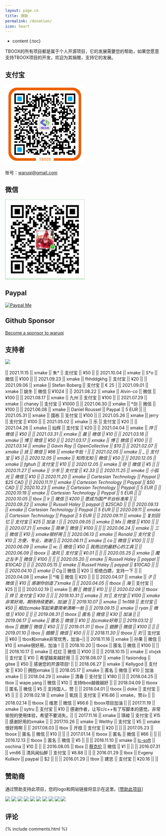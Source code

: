 ```yaml
---
layout: page.cn
title: 捐助
permalink: /donation/
icon: heart
---
```


* content
{:toc}

TBOOX的所有项目都是属于个人开源项目，它的发展需要您的帮助，如果您愿意支持TBOOX项目的开发，欢迎为其捐赠，支持它的发展。

## 支付宝

<img src="/static/img/alipay.png" alt="alipay" width="256" height="256">

账号：waruqi@gmail.com

## 微信 

<img src="/static/img/weixin.png" alt="weixin" width="256" height="256">

## Paypal

[![Paypal Me](/static/img/paypal.png)](http://paypal.me/tboox/5)

## Github Sponsor

[Become a sponsor to waruqi](https://github.com/sponsors/waruqi)

## 支持者

<a href="https://opencollective.com/xmake#backers" target="_blank"><img src="https://opencollective.com/xmake/backers.svg?width=890"></a>

|| 2021.11.15 || xmake || 朱* || 支付宝    ||  ¥50  ||
|| 2021.10.04 || xmake || S*o || 微信    ||  ¥100  ||
|| 2021.09.23 || xmake || fhhddgkhg || 支付宝   ||  ¥20  ||
|| 2021.09.06 || xmake || Stefan Boberg || 支付宝 || € 25 |
|| 2021.09.01 || xmake || 姚冬 || 微信 || ¥1024 ||
|| 2021.08.22 || xmake || Alvin-co || 微信 || ¥100 ||
|| 2021.08.17 || xmake || 九州 || 支付宝 || ¥100 ||
|| 2021.07.29 || xmake || chaney || 支付宝 || ¥1000 ||
|| 2021.06.30 || xmake || *剑 || 微信 || ¥100 ||
|| 2021.06.08 || xmake || Daniel Roussel || Paypal || 5 EUR ||
|| 2021.05.31 || xmake || 国栋 || 支付宝 || ¥100 ||
|| 2021.05.26 || xmake || jerry || 支付宝 || ¥100 ||
|| 2021.05.02 || xmake || 乐 || 支付宝 || ¥20 ||
|| 2021.04.26 || xmake || 灿辉 || 支付宝 || ¥20 ||
|| 2021.04.04 || xmake || *烨 || 微信 || ¥50  ||
|| 2021.03.31 || xmake || *晨 || 微信 || ¥10  ||
|| 2021.03.18 || xmake || *博 || 微信 || ¥50  ||
|| 2021.03.17 || xmake || *博 || 微信 || ¥100  ||
|| 2021.03.14 || xmake || Gavin Ray || OpenCollective || $10 ||
|| 2021.02.07 || xmake || 抚* || 微信 || ¥66 || xmake牛批！||
|| 2021.02.05 || xmake || *_ || 支付宝 || ¥5 ||
|| 2020.12.05 || xmake || 知而无知 || 微信 || ¥50 ||
|| 2020.12.05 || xmake || fghuh || 支付宝 || ¥10 ||
|| 2020.12.05 || xmake || @ || 微信 || ¥5 ||
|| 2020.11.27 || xmake || 少东 || 支付宝 || ¥2.33 ||
|| 2020.11.25 || xmake || 小弧光 || 微信  || ¥10 ||
|| 2020.11.20 || xmake || Cartesian Technology || Paypal  || $25 CAD  ||
|| 2020.11.11 || xmake || Cartesian Technology || Paypal  || $50 CAD  ||
|| 2020.10.23 || xmake || Cartesian Technology || Paypal  || 5 EUR  ||
|| 2020.10.19 || xmake || Cartesian Technology || Paypal  || 5 EUR  ||
|| 2020.10.05 || tbox || l*r || 微信 || ¥200 || 愿成为国产平台标准库 ||
|| 2020.09.22 || xmake || Russell Haley || paypal || $25CAD || ||
|| 2020.09.13 || xmake || Cartesian Technology || Paypal  || 5 EUR  ||
|| 2020.09.11 || xmake || Cartesian Technology || Paypal  || 5 EUR  ||
|| 2020.09.11 || xmake || 复刻回忆 || 支付宝  || ¥25    || 加油！||
|| 2020.09.05 || xmake || M*x || 微信 || ¥100 || ||
|| 2020.07.21 || xmake || 简单 || 微信 || ¥100 || ||
|| 2020.06.24 || xmake || *三 || 微信 || ¥10 || xmake很好用 ||
|| 2020.06.13 || xmake || Ronald || 支付宝 || ¥10 || 方便，专业，谢谢 ||
|| 2020.06.11 || xmake || c*o || 微信 || ¥100 || ||
|| 2020.06.09 || xmake || w*; || 微信 || ¥50 || 我用过的最舒心的工具 ||
|| 2020.06.09 || tboox || 凌风 || 支付宝 || ¥0.01 || ||
|| 2020.05.25 || xmake || 魔之左手 || 微信 || ¥100 || ||
|| 2020.05.20 || xmake || Russell Haley || paypal || $10CAD || ||
|| 2020.05.15 || xmake || Russell Haley || paypal || $10CAD || ||
|| 2020.04.10 || xmake || C*g || 微信 || ¥20 || 拒绝白嫖，支持一下 ||
|| 2020.04.08 || xmake || *埃 || 微信 || ¥20 || ||
|| 2020.04.07 || xmake || *子 || 微信 || ¥10 || 感谢你创造了xmake ||
|| 2020.04.05 || tboox || 海* || 支付宝 || ¥25 || ||
|| 2020.02.19 || xmake || *鹏 || 微信 || ¥10 || ||
|| 2020.02.08 || tboox || *烨 || 支付宝 || ¥30 || ||
|| 2019.10.31 || xmake || 刘* || 支付宝 || ¥100 || xmake非常好用，期待持续更新，加油! ||
|| 2019.10.07 || xmake || 1m188 || 支付宝 || ¥50 || 相比cmake写起来要简单清晰一些 ||
|| 2019.09.15 || xmake || ryan || 微信 || ¥100 ||  ||
|| 2019.08.31 || tboox || 匿名 || 微信 || ¥30 || 加油 ||
|| 2019.06.17 || xmake || 匿名 || 微信 || ¥10 || 比cmake好用 ||
|| 2019.03.12 || tbox || 翅膀 || 微信 || ¥50 || ||
|| 2019.01.31 || tbox || 翅膀 || 微信 || ¥100 || ||
|| 2019.01.10 || tbox || 翅膀 || 微信 || ¥50 || ||
|| 2018.11.30 || tboox || 刘* || 支付宝 || ¥60 || tbox和xmake非常优秀，加油~||
|| 2018.11.16 || xmake || 孙果 || 微信 || ¥10 || xmake很好用，加油！||
|| 2018.10.20 || tboox || 匿名 || 微信 || ¥100 || ||
|| 2018.10.17 || xmake || 红红 || 微信 || ¥100 || ||
|| 2018.10.15 || xmake || xtvjxk || 支付宝 || ¥10 || 希望越来越好用 ||
|| 2018.08.07 || xmake || fasiondog || gitee || ¥50 || 感谢您的开源项目! ||
|| 2018.06.27 || xmake || Kellygod || 支付宝 || ¥30 || 拥抱xmake ||
|| 2018.05.17 || xmake || 匿名 || 微信 || ¥10 || 加油xmake ||
|| 2018.04.29 || xmake || 清春 || 支付宝 || ¥180 || ||
|| 2018.04.25 || tbox || wape.yang || 微信 || ¥10 || 支持tbox越做越好 ||
|| 2018.04.09 || tboox || 匿名 || 微信 || ¥5 || 支持国人，赞 ||
|| 2018.04.01 || tboox || doke || 支付宝 || ¥5 || ||
|| 2018.02.18 || xmake || 氧烷 || 支付宝 || ¥16.66 || xmake，赞👍 ||
|| 2018.02.14 || tboox || 维恩 || 微信 || ¥66.6 || tboox项目加油 ||
|| 2017.11.19 || xmake || sytru || 支付宝 || ¥10 || 感谢作者，让写c/c++有了写脚本的感觉。非常愉悦的使用体验，希望不要消失。||
|| 2017.11.16 || xmake || 琪峻 || 支付宝 || ¥15 || 感谢好用的xmake ||
|| 2017.10.26 || xmake || Welthy || 支付宝 || ¥5 || xmake很好用啊 ||
|| 2017.08.03 || tbox || 开枝 || 支付宝 || ¥20 || ||
|| 2017.05.23 || tboox || 匿名 || 微信 || ¥10 || ||
|| 2017.01.14 || tboox || 匿名 || 微信 || ¥66 || ||
|| 2016.12.13 || tboox || 匿名 || 微信 || ¥5 || ||
|| 2016.11.10 || xmake || [lc-soft](https://github.com/lc-soft) || oschina || ¥10 || ||
|| 2016.08.05 || tbox || [蔡克伦](https://github.com/caikelun) || 微信 || ¥1 || ||
|| 2016.07.31 || vm86 || 清风闻仙醉 || 支付宝 || ¥8.88 || ||
|| 2016.01.29 || tbox || Evgeny Kulikov || paypal || $2 || ||
|| 2016.01.29 || tbox || 建忠 || 支付宝 || ¥20.16 || ||

## 赞助商

通过赞助支持此项目，您的logo和网站链接将显示在这里。[[赞助此项目](https://opencollective.com/xmake#sponsor)]

<a href="https://opencollective.com/xmake/sponsor/0/website" target="_blank"><img src="https://opencollective.com/xmake/sponsor/0/avatar.svg"></a>
<a href="https://opencollective.com/xmake/sponsor/1/website" target="_blank"><img src="https://opencollective.com/xmake/sponsor/1/avatar.svg"></a>
<a href="https://opencollective.com/xmake/sponsor/2/website" target="_blank"><img src="https://opencollective.com/xmake/sponsor/2/avatar.svg"></a>
<a href="https://opencollective.com/xmake/sponsor/3/website" target="_blank"><img src="https://opencollective.com/xmake/sponsor/3/avatar.svg"></a>
<a href="https://opencollective.com/xmake/sponsor/4/website" target="_blank"><img src="https://opencollective.com/xmake/sponsor/4/avatar.svg"></a>
<a href="https://opencollective.com/xmake/sponsor/5/website" target="_blank"><img src="https://opencollective.com/xmake/sponsor/5/avatar.svg"></a>
<a href="https://opencollective.com/xmake/sponsor/6/website" target="_blank"><img src="https://opencollective.com/xmake/sponsor/6/avatar.svg"></a>
<a href="https://opencollective.com/xmake/sponsor/7/website" target="_blank"><img src="https://opencollective.com/xmake/sponsor/7/avatar.svg"></a>
<a href="https://opencollective.com/xmake/sponsor/8/website" target="_blank"><img src="https://opencollective.com/xmake/sponsor/8/avatar.svg"></a>
<a href="https://opencollective.com/xmake/sponsor/9/website" target="_blank"><img src="https://opencollective.com/xmake/sponsor/9/avatar.svg"></a>

## 评论

{% include comments.html %}
